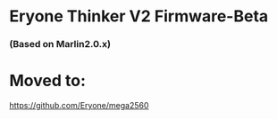 # Eryone Thinker V2 Firmware-Beta 
###  (Based on Marlin2.0.x)

# Moved to: 
https://github.com/Eryone/mega2560













